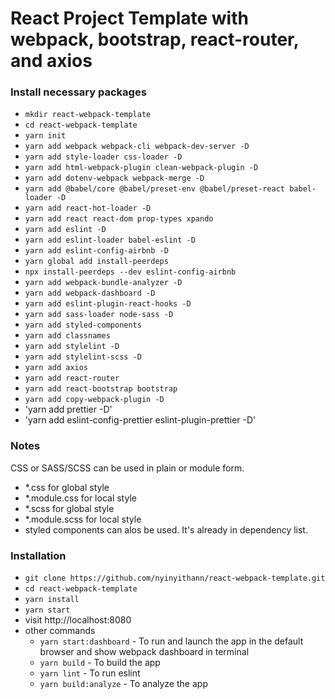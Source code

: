 # React Project Template with webpack, bootstrap, react-router, and axios

### Install necessary packages

- `mkdir react-webpack-template`
- `cd react-webpack-template`
- `yarn init`
- `yarn add webpack webpack-cli webpack-dev-server -D`
- `yarn add style-loader css-loader -D`
- `yarn add html-webpack-plugin clean-webpack-plugin -D`
- `yarn add dotenv-webpack webpack-merge -D`
- `yarn add @babel/core @babel/preset-env @babel/preset-react babel-loader -D`
- `yarn add react-hot-loader -D`
- `yarn add react react-dom prop-types xpando`
- `yarn add eslint -D`
- `yarn add eslint-loader babel-eslint -D`
- `yarn add eslint-config-airbnb -D`
- `yarn global add install-peerdeps`
- `npx install-peerdeps --dev eslint-config-airbnb`
- `yarn add webpack-bundle-analyzer -D`
- `yarn add webpack-dashboard -D`
- `yarn add eslint-plugin-react-hooks -D`
- `yarn add sass-loader node-sass -D`
- `yarn add styled-components`
- `yarn add classnames`
- `yarn add stylelint -D`
- `yarn add stylelint-scss -D`
- `yarn add axios`
- `yarn add react-router`
- `yarn add react-bootstrap bootstrap`
- `yarn add copy-webpack-plugin -D`
- 'yarn add prettier -D'
- 'yarn add eslint-config-prettier eslint-plugin-prettier -D'
  <br/>

### Notes

CSS or SASS/SCSS can be used in plain or module form.

- \*.css for global style
- \*.module.css for local style
- \*.scss for global style
- \*.module.scss for local style
- styled components can alos be used. It's already in dependency list.

### Installation

- `git clone https://github.com/nyinyithann/react-webpack-template.git`
- `cd react-webpack-template`
- `yarn install`
- `yarn start`
- visit http://localhost:8080
  <br/>
- other commands
  - `yarn start:dashboard` - To run and launch the app in the default browser and show webpack dashboard in terminal
  - `yarn build` - To build the app
  - `yarn lint` - To run eslint
  - `yarn build:analyze` - To analyze the app
